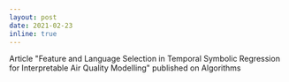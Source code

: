 ```yaml
---
layout: post
date: 2021-02-23
inline: true
---
```


Article "Feature and Language Selection in Temporal Symbolic Regression for Interpretable Air Quality Modelling" published on Algorithms

